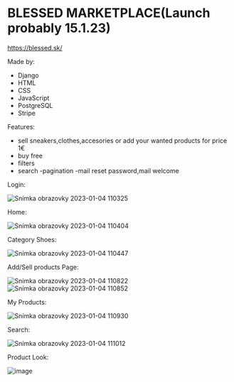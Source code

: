 # BLESSED MARKETPLACE(Launch probably 15.1.23)

https://blessed.sk/

Made by:

- Django
- HTML
- CSS
- JavaScript
- PostgreSQL
- Stripe

Features:

- sell sneakers,clothes,accesories or add your  wanted products for price 1€
- buy free
- filters
- search
-pagination
-mail reset password,mail welcome

Login:

![Snímka obrazovky 2023-01-04 110325](https://user-images.githubusercontent.com/85837671/210532275-926ad4aa-0f79-410d-a483-e90437087343.png)

Home:

![Snímka obrazovky 2023-01-04 110404](https://user-images.githubusercontent.com/85837671/210532345-916a3401-5cec-4814-8c1b-6ff86bc36fdc.png)

Category Shoes:

![Snímka obrazovky 2023-01-04 110447](https://user-images.githubusercontent.com/85837671/210532401-99e58bbe-c273-4aa0-b763-076880558989.png)

Add/Sell products Page:

![Snímka obrazovky 2023-01-04 110822](https://user-images.githubusercontent.com/85837671/210532481-aa2611c5-2c9b-452e-8a6d-8cccf8afe84c.png)
![Snímka obrazovky 2023-01-04 110852](https://user-images.githubusercontent.com/85837671/210532491-5c4365d9-883a-40af-bdba-2ef48864ea3f.png)

My Products:

![Snímka obrazovky 2023-01-04 110930](https://user-images.githubusercontent.com/85837671/210532566-37bfd675-6030-414f-963e-2cef89577a4d.png)

Search:

![Snímka obrazovky 2023-01-04 111012](https://user-images.githubusercontent.com/85837671/210532619-86a352cc-6a27-4c59-b374-475038be64e4.png)

Product Look:

![image](https://user-images.githubusercontent.com/85837671/210532867-04102de8-3e83-4e08-920c-006836bdab3d.png)
